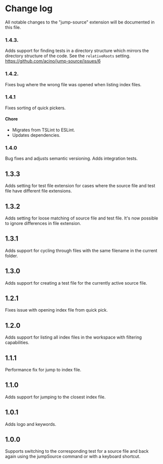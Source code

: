# Change log

All notable changes to the "jump-source" extension will be documented in this file.

### 1.4.3.

Adds support for finding tests in a directory structure which mirrors the directory structure of the code. See the `relativeRoots` setting. https://github.com/acino/jump-source/issues/6

### 1.4.2.

Fixes bug where the wrong file was opened when listing index files.

### 1.4.1

Fixes sorting of quick pickers.

#### Chore

- Migrates from TSLint to ESLint.
- Updates dependencies.

### 1.4.0

Bug fixes and adjusts semantic versioning. Adds integration tests.

## 1.3.3

Adds setting for test file extension for cases where the source file and test file have different file extensions.

## 1.3.2

Adds setting for loose matching of source file and test file. It's now possible to ignore differences in file extension.

## 1.3.1

Adds support for cycling through files with the same filename in the current folder.

## 1.3.0

Adds support for creating a test file for the currently active source file.

## 1.2.1

Fixes issue with opening index file from quick pick.

## 1.2.0

Adds support for listing all index files in the workspace with filtering capabilities.

## 1.1.1

Performance fix for jump to index file.

## 1.1.0

Adds support for jumping to the closest index file.

## 1.0.1

Adds logo and keywords.

## 1.0.0

Supports switching to the corresponding test for a source file and back again using the jumpSource command or with a keyboard shortcut.
